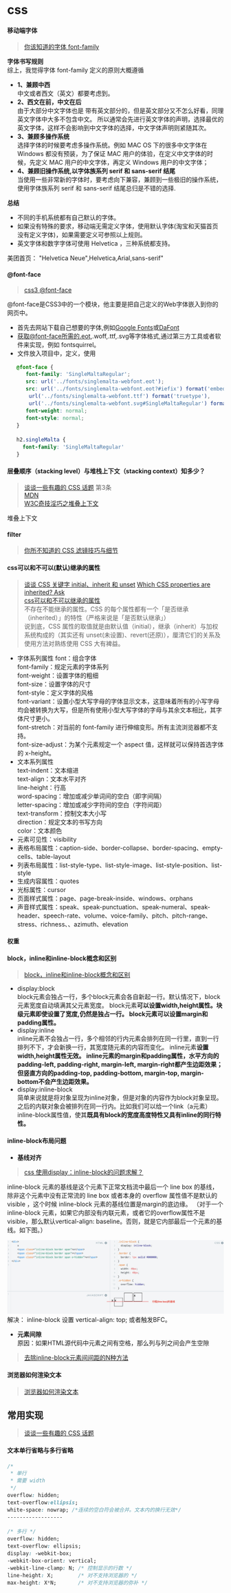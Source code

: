 # css  

#### 移动端字体 
> [你该知道的字体 font-family](https://github.com/chokcoco/iCSS/issues/6)

**字体书写规则**  
	综上，我觉得字体 font-family 定义的原则大概遵循
- **1、兼顾中西**   
	中文或者西文（英文）都要考虑到。
- **2、西文在前，中文在后**  
	由于大部分中文字体也是  带有英文部分的，但是英文部分又不怎么好看，同理英文字体中大多不包含中文。
	所以通常会先进行英文字体的声明，选择最优的英文字体，这样不会影响到中文字体的选择，中文字体声明则紧随其次。
- **3、兼顾多操作系统**  
	选择字体的时候要考虑多操作系统。例如 MAC OS 下的很多中文字体在 Windows 都没有预装，为了保证 MAC 用户的体验，在定义中文字体的时候，先定义 MAC 用户的中文字体，再定义 Windows 用户的中文字体；
- **4、兼顾旧操作系统,以字体族系列 serif 和 sans-serif 结尾**  
	当使用一些非常新的字体时，要考虑向下兼容，兼顾到一些极旧的操作系统，使用字体族系列 serif 和 sans-serif 结尾总归是不错的选择.

**总结**  
- 不同的手机系统都有自己默认的字体。 
- 如果没有特殊的要求，移动端无需定义字体，使用默认字体(淘宝和天猫首页没有定义字体)，如果需要定义可参照以上规则。  
- 英文字体和数字字体可使用 Helvetica ，三种系统都支持。  


美团首页：
"Helvetica Neue",Helvetica,Arial,sans-serif"  

#### @font-face  
> [css3 @font-face](https://www.w3cplus.com/content/css3-font-face)  

@font-face是CSS3中的一个模块，他主要是把自己定义的Web字体嵌入到你的网页中。  
- 首先去网站下载自己想要的字体,例如[Google Fonts](https://fonts.google.com/)或[DaFont](https://www.dafont.com/)  
- 获取@font-face所需的.eot,.woff,.ttf,.svg等字体格式,通过第三方工具或者软件来实现，例如 fontsquirrel。  
- 文件放入项目中，定义，使用  
```css
   @font-face {
      font-family: 'SingleMaltaRegular';
      src: url('../fonts/singlemalta-webfont.eot');
      src: url('../fonts/singlemalta-webfont.eot?#iefix') format('embedded-opentype'),url('../fonts/singlemalta-webfont.woff') format('woff'),
	   url('../fonts/singlemalta-webfont.ttf') format('truetype'),
	   url('../fonts/singlemalta-webfont.svg#SingleMaltaRegular') format('svg');
      font-weight: normal;
      font-style: normal;
   }
   
   h2.singleMalta {
     font-family: 'SingleMaltaRegular'
   }
```  
#### 层叠顺序（stacking level）与堆栈上下文（stacking context）知多少？  
> [谈谈一些有趣的 CSS 话题](https://github.com/chokcoco/iCSS) 第3条  
[MDN](https://developer.mozilla.org/zh-CN/docs/Web/Guide/CSS/Understanding_z_index/The_stacking_context)  
[W3C奇技淫巧之堆叠上下文](http://www.html-js.com/article/2523)

堆叠上下文  
#### filter  
> [你所不知道的 CSS 滤镜技巧与细节](https://www.cnblogs.com/coco1s/p/7519460.html) 

#### css可以和不可以(默认)继承的属性  
> [谈谈 CSS 关键字 initial、inherit 和 unset](https://github.com/chokcoco/iCSS/issues/13) 
[Which CSS properties are inherited?
Ask](https://stackoverflow.com/questions/5612302/which-css-properties-are-inherited)  
[css可以和不可以继承的属性](https://www.cnblogs.com/thislbq/p/5882105.html)  
不存在不能继承的属性。CSS 的每个属性都有一个「是否继承（inherited）」的特性（严格来说是「是否默认继承」）  
说到底，CSS 属性的取值就是由默认值（initial），继承（inherit）与加权系统构成的（其实还有 unset(未设置)、revert(还原)），厘清它们的关系及使用方法对熟练使用 CSS 大有裨益。

* 字体系列属性
font：组合字体  
font-family：规定元素的字体系列  
font-weight：设置字体的粗细  
font-size：设置字体的尺寸  
font-style：定义字体的风格  
font-variant：设置小型大写字母的字体显示文本，这意味着所有的小写字母均会被转换为大写，但是所有使用小型大写字体的字母与其余文本相比，其字体尺寸更小。  
font-stretch：对当前的 font-family 进行伸缩变形。所有主流浏览器都不支持。  
font-size-adjust：为某个元素规定一个 aspect 值，这样就可以保持首选字体的 x-height。  
* 文本系列属性  
text-indent：文本缩进  
text-align：文本水平对齐  
line-height：行高  
word-spacing：增加或减少单词间的空白（即字间隔）  
letter-spacing：增加或减少字符间的空白（字符间距）  
text-transform：控制文本大小写  
direction：规定文本的书写方向  
color：文本颜色  
* 元素可见性：visibility  
* 表格布局属性：caption-side、border-collapse、border-spacing、empty-cells、table-layout  
* 列表布局属性：list-style-type、list-style-image、list-style-position、list-style  
* 生成内容属性：quotes  
* 光标属性：cursor  
* 页面样式属性：page、page-break-inside、windows、orphans  
* 声音样式属性：speak、speak-punctuation、speak-numeral、speak-header、speech-rate、volume、voice-family、pitch、pitch-range、stress、richness、、azimuth、elevation  

#### 权重  

#### block，inline和inline-block概念和区别  
> [block，inline和inline-block概念和区别](https://www.cnblogs.com/caiquan/p/5931613.html)  

- display:block  
block元素会独占一行，多个block元素会各自新起一行。默认情况下，block元素宽度自动填满其父元素宽度。
block元素**可以设置width,height属性。块级元素即使设置了宽度,仍然是独占一行。
block元素可以设置margin和padding属性。**
- display:inline  
inline元素不会独占一行，多个相邻的行内元素会排列在同一行里，直到一行排列不下，才会新换一行，其宽度随元素的内容而变化。
inline元素**设置width,height属性无效。
inline元素的margin和padding属性，水平方向的padding-left, padding-right, margin-left, margin-right都产生边距效果；但竖直方向的padding-top, padding-bottom, margin-top, margin-bottom不会产生边距效果。**
- display:inline-block  
简单来说就是将对象呈现为inline对象，但是对象的内容作为block对象呈现。之后的内联对象会被排列在同一行内。比如我们可以给一个link（a元素）inline-block属性值，使其**既具有block的宽度高度特性又具有inline的同行特性。**  
#### inline-block布局问题  
- **基线对齐**  
> [css 使用display：inline-block的问题求解？](https://www.zhihu.com/question/28057944) 

inline-block 元素的基线是这个元素下正常文档流中最后一个 line box 的基线，除非这个元素中没有正常流的 line box 或者本身的 overflow 属性值不是默认的 visible ，这个时候 inline-block 元素的基线位置是margin的底边缘。
（对于一个 inline-block 元素，如果它内部没有内联元素，或者它的overflow属性不是visible，那么默认vertical-align: baseline。否则，就是它内部最后一个元素的基线。如下图。） 

![](/images/1525516507ik.png)  
解决： inline-block 设置 vertical-align: top; 或者触发BFC。
- **元素间隙**  
原因：如果HTML源代码中元素之间有空格，那么列与列之间会产生空隙  
> [去除inline-block元素间间距的N种方法](http://www.zhangxinxu.com/wordpress/2012/04/inline-block-space-remove-%E5%8E%BB%E9%99%A4%E9%97%B4%E8%B7%9D/)  

#### 浏览器如何渲染文本  
> [浏览器如何渲染文本](http://blog.jjgod.org/2011/04/09/how-do-browsers-render-text/)

## 常用实现  
> [谈谈一些有趣的 CSS 话题](https://github.com/chokcoco/iCSS)  

#### 文本单行省略与多行省略  
```css
/*
 * 单行
 * 需要 width
 */
overflow: hidden;
text-overflow:ellipsis;
white-space: nowrap; /*连续的空白符会被合并。文本内的换行无效*/
------------------

/* 多行 */
overflow: hidden;
text-overflow: ellipsis;
display: -webkit-box;
-webkit-box-orient: vertical;
-webkit-line-clamp: N; /* 控制显示的行数 */
line-height: X;        /* 对不支持浏览器的 */
max-height: X*N;       /* 对不支持浏览器的弥补 */
```  

